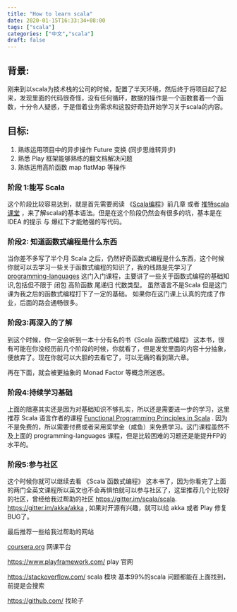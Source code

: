 ```yaml
---
title: "How to learn scala"
date: 2020-01-15T16:33:34+08:00
tags: ["scala"]
categories: ["中文","scala"]
draft: false
---
```


## 背景:

刚来到以scala为技术栈的公司的时候，配置了半天环境，然后终于将项目起了起来，发现里面的代码很奇怪，没有任何循环，数据的操作是一个函数套着一个函数，十分令人疑惑，于是借着业务需求和这股好奇劲开始学习关于scala的内容。

## 目标:

1. 熟练运用项目中的异步操作 Future 变换 (同步思维转异步)
2. 熟悉 Play 框架能够熟练的翻文档解决问题
3. 熟练运用高阶函数 map flatMap 等操作

### 阶段 1:能写 Scala

这个阶段比较容易达到，就是首先需要阅读 《[Scala编程](https://www.douban.com/link2/?url=https%3A%2F%2Fbook.douban.com%2Fsubject%2F5377415%2F&query=scala+编程&cat_id=1001&type=search&pos=1)》前几章 或者 [推特scala课堂](https://twitter.github.io/scala_school/zh_cn/index.html) ，来了解scala的基本语法。但是在这个阶段仍然会有很多的坑，基本是在 IDEA 的提示 与 爆红下才能勉强的写代码。

### 阶段2: 知道函数式编程是什么东西

当你差不多写了半个月 Scala 之后，仍然好奇函数式编程是什么东西，这个时候你就可以去学习一些关于函数式编程的知识了，我的线路是先学习了 [programming-languages](https://www.coursera.org/learn/programming-languages/home/welcome) 这门入门课程，主要讲了一些关于函数式编程的基础知识,包括但不限于 闭包 高阶函数 尾递归 代数类型。 虽然语言不是Scala 但是这门课为我之后的函数式编程打下了一定的基础。 如果你在这门课上认真的完成了作业，后面的路会通畅很多。

### 阶段3:再深入的了解

到这个时候，你一定会听到一本十分有名的书《Scala 函数式编程》 这本书，很有可能在你没经历前几个阶段的时候，你就看了，但是发觉里面的内容十分抽象，便放弃了。现在你就可以大胆的去看它了，可以无痛的看到第六章。

再在下面，就会被更抽象的 Monad Factor 等概念所迷惑。

### 阶段4:持续学习基础

上面的阻塞其实还是因为对基础知识不够扎实，所以还是需要进一步的学习，这里推荐 Scala 语言作者的课程 [Functional Programming Principles in Scala](https://www.coursera.org/learn/progfun1/home/welcome) . 因为不是免费的，所以需要付费或者采用奖学金（咸鱼）来免费学习。这门课程虽然不及上面的 programming-languages 课程，但是比较困难的习题还是能提升FP的水平的。

### 阶段5:参与社区

这个时候你就可以继续去看 《Scala 函数式编程》 这本书了，因为你看完了上面的两门全英文课程所以英文也不会再惧怕就可以参与社区了，这里推荐几个比较好的社区，曾经给我过帮助的社区 https://gitter.im/scala/scala.   https://gitter.im/akka/akka , 如果对开源有兴趣，就可以给 akka 或者 Play 修复BUG了。

最后推荐一些给我过帮助的网站

[coursera.org](http://coursera.org/)  网课平台

https://www.playframework.com/ play 官网

https://stackoverflow.com/ scala 模块 基本99%的scala 问题都能在上面找到，前提是会搜索

https://github.com/ 找轮子